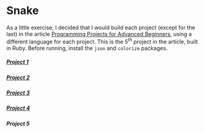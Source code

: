# Snake

As a little exercise, I decided that I would build each project (except for the last) in the article [Programming Projects for Advanced Beginners](https://robertheaton.com/2018/12/08/programming-projects-for-advanced-beginners/), using a different language for each project. This is the 5<sup>th</sup> project in the article, built in Ruby. Before running, install the `json` and `colorize` packages.
##### [Project 1](https://github.com/cheminduroi/ASCIIArtGenerator)
##### [Project 2](https://github.com/cheminduroi/GameOfLife)
##### [Project 3](https://github.com/cheminduroi/ticTacToeAI)
##### [Project 4](https://github.com/cheminduroi/PhotoMosaics)
##### Project 5
